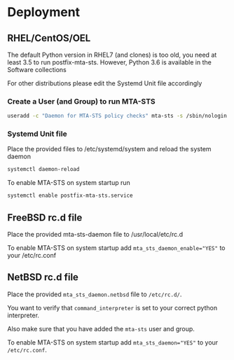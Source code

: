 # Deployment

## RHEL/CentOS/OEL

The default Python version in RHEL7 (and clones) is too old, you need at least 3.5 to run postfix-mta-sts. However, Python 3.6 is available in the Software collections

For other distributions please edit the Systemd Unit file accordingly

### Create a User (and Group) to run MTA-STS
```bash
useradd -c "Daemon for MTA-STS policy checks" mta-sts -s /sbin/nologin
```

### Systemd Unit file

Place the provided files to /etc/systemd/system and reload the system daemon

```bash
systemctl daemon-reload
```

To enable MTA-STS on system startup run

```bash
systemctl enable postfix-mta-sts.service
```

## FreeBSD rc.d file

Place the provided mta-sts-daemon file to /usr/local/etc/rc.d

To enable MTA-STS on system startup add `mta_sts_daemon_enable="YES"` to your /etc/rc.conf

## NetBSD rc.d file

Place the provided `mta_sts_daemon.netbsd` file to `/etc/rc.d/`.

You want to verify that `command_interpreter` is set to your correct python interpreter.

Also make sure that you have added the `mta-sts` user and group.

To enable MTA-STS on system startup add `mta_sts_daemon="YES"` to your `/etc/rc.conf`.

